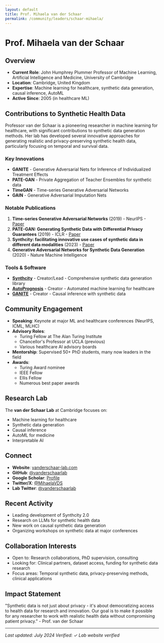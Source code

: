 ```yaml
---
layout: default
title: Prof. Mihaela van der Schaar
permalink: /community/leaders/schaar-mihaela/
---
```


# Prof. Mihaela van der Schaar

## Overview
- **Current Role**: John Humphrey Plummer Professor of Machine Learning, Artificial Intelligence and Medicine, University of Cambridge
- **Location**: Cambridge, United Kingdom
- **Expertise**: Machine learning for healthcare, synthetic data generation, causal inference, AutoML
- **Active Since**: 2005 (in healthcare ML)

## Contributions to Synthetic Health Data

Professor van der Schaar is a pioneering researcher in machine learning for healthcare, with significant contributions to synthetic data generation methods. Her lab has developed several innovative approaches for generating realistic and privacy-preserving synthetic health data, particularly focusing on temporal and survival data.

### Key Innovations
- **GANITE** - Generative Adversarial Nets for Inference of Individualized Treatment Effects
- **PATE-GAN** - Private Aggregation of Teacher Ensembles for synthetic data
- **TimeGAN** - Time-series Generative Adversarial Networks
- **GAIN** - Generative Adversarial Imputation Nets

### Notable Publications
1. **Time-series Generative Adversarial Networks** (2019) - NeurIPS - [Paper](https://papers.nips.cc/paper/2019/hash/c9efe5f26cd17ba6216bbe2a7d26d490-Abstract.html)
2. **PATE-GAN: Generating Synthetic Data with Differential Privacy Guarantees** (2019) - ICLR - [Paper](https://openreview.net/forum?id=S1zk9iRqF7)
3. **Synthcity: facilitating innovative use cases of synthetic data in different data modalities** (2023) - [Paper](https://arxiv.org/abs/2301.07573)
4. **Generative Adversarial Networks for Synthetic Data Generation** (2020) - Nature Machine Intelligence

### Tools & Software
- **[Synthcity](https://github.com/vanderschaarlab/synthcity)** - Creator/Lead - Comprehensive synthetic data generation library
- **[AutoPrognosis](https://github.com/vanderschaarlab/autoprognosis)** - Creator - Automated machine learning for healthcare
- **[GANITE](https://github.com/vanderschaarlab/mlforhealthlabpub/tree/main/alg/ganite)** - Creator - Causal inference with synthetic data

## Community Engagement
- **Speaking**: Keynote at major ML and healthcare conferences (NeurIPS, ICML, MLHC)
- **Advisory Roles**: 
  - Turing Fellow at The Alan Turing Institute
  - Chancellor's Professor at UCLA (previous)
  - Various healthcare AI advisory boards
- **Mentorship**: Supervised 50+ PhD students, many now leaders in the field
- **Awards**: 
  - Turing Award nominee
  - IEEE Fellow
  - Ellis Fellow
  - Numerous best paper awards

## Research Lab
The **van der Schaar Lab** at Cambridge focuses on:
- Machine learning for healthcare
- Synthetic data generation
- Causal inference
- AutoML for medicine
- Interpretable AI

## Connect
- **Website**: [vanderschaar-lab.com](https://www.vanderschaar-lab.com/)
- **GitHub**: [@vanderschaarlab](https://github.com/vanderschaarlab)
- **Google Scholar**: [Profile](https://scholar.google.com/citations?user=RiM3NPMAAAAJ)
- **Twitter/X**: [@MihaelaVDS](https://twitter.com/MihaelaVDS)
- **Lab Twitter**: [@vanderschaarlab](https://twitter.com/vanderschaarlab)

## Recent Activity
- Leading development of Synthcity 2.0
- Research on LLMs for synthetic health data
- New work on causal synthetic data generation
- Organizing workshops on synthetic data at major conferences

## Collaboration Interests
- Open to: Research collaborations, PhD supervision, consulting
- Looking for: Clinical partners, dataset access, funding for synthetic data research
- Focus areas: Temporal synthetic data, privacy-preserving methods, clinical applications

## Impact Statement

"Synthetic data is not just about privacy - it's about democratizing access to health data for research and innovation. Our goal is to make it possible for any researcher to work with realistic health data without compromising patient privacy." - Prof. van der Schaar

---
*Last updated: July 2024*
*Verified: ✓ Lab website verified*
